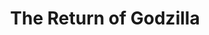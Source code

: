 ---
title: "The Return of Godzilla"
year: 1984
rating: 3.5
stars: "★★★½"
rewatched: false
permalink: "the-return-of-godzilla"
watched_on: 2024-07-26
---